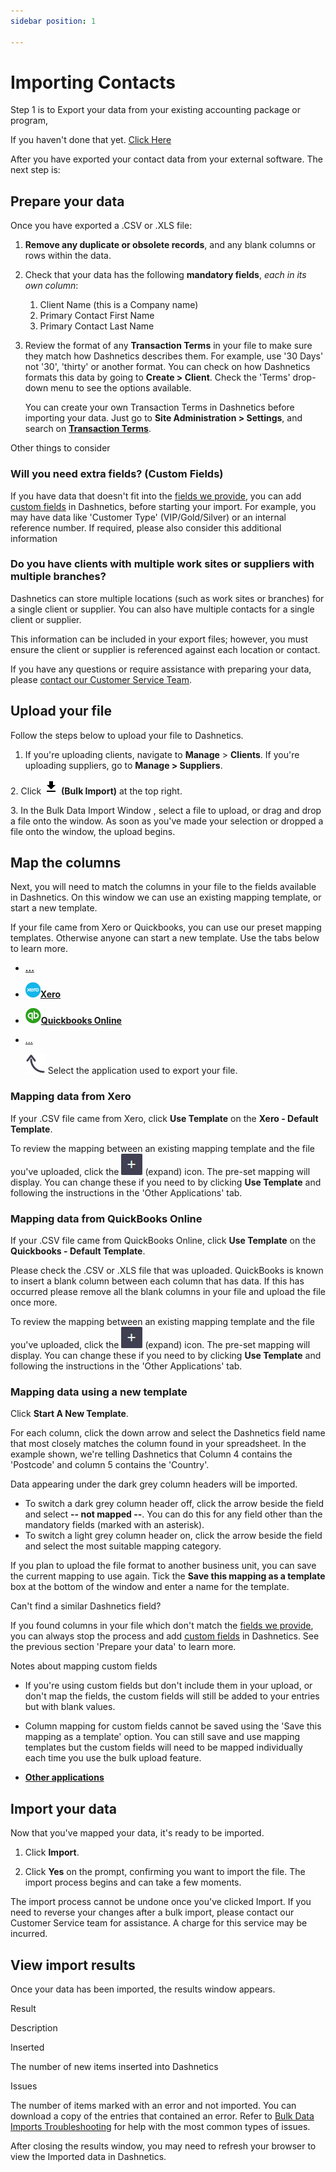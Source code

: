 ```yaml
--- 
sidebar position: 1 

--- 
```

# Importing Contacts 


Step 1 is to Export your data from your existing accounting package or program, 

If you haven't done that yet. [Click Here](exporting-data-from-your-accounting-package)

After you have exported your contact data from your external software. The next step is:

Prepare your data
-----------------

Once you have exported a .CSV or .XLS file:

1.  **Remove any duplicate or obsolete records**, and any blank columns or rows within the data.
2.  Check that your data has the following **mandatory fields**, _each in its own column_:
    1.  Client Name (this is a Company name)
    2.  Primary Contact First Name
    3.  Primary Contact Last Name
3.  Review the format of any **Transaction Terms** in your file to make sure they match how Dashnetics describes them. For example, use '30 Days' not '30', 'thirty' or another format. You can check on how Dashnetics formats this data by going to **Create > Client**. Check the 'Terms' drop-down menu to see the options available.
    
    You can create your own Transaction Terms in Dashnetics before importing your data. Just go to **Site Administration > Settings**, and search on **[Transaction Terms](/display/SiteAdmin/Transaction+Terms)**.
    

 Other things to consider

### Will you need extra fields? (Custom Fields)

If you have data that doesn't fit into the [fields we provide](/display/office/Client+and+Supplier+Fields), you can add [custom fields](/display/SiteAdmin/Custom+Fields) in Dashnetics, before starting your import. For example, you may have data like 'Customer Type' (VIP/Gold/Silver) or an internal reference number. If required, please also consider this additional information

### Do you have clients with multiple work sites or suppliers with multiple branches?

Dashnetics can store multiple locations (such as work sites or branches) for a single client or supplier. You can also have multiple contacts for a single client or supplier.

This information can be included in your export files; however, you must ensure the client or supplier is referenced against each location or contact.

If you have any questions or require assistance with preparing your data, please [contact our Customer Service Team](/display/AHH/Help+and+Support).

Upload your file
----------------

Follow the steps below to upload your file to Dashnetics.

1. If you're uploading clients, navigate to **Manage** > **Clients**. If you're uploading suppliers, go to **Manage > Suppliers**.

2\. Click  ![](/img/download.png) **(Bulk Import)** at the top right.

3\. In the Bulk Data Import Window , select a file to upload, or drag and drop a file onto the window. As soon as you've made your selection or dropped a file onto the window, the upload begins.


Map the columns
---------------

Next, you will need to match the columns in your file to the fields available in Dashnetics. On this window we can use an existing mapping template, or start a new template.

If your file came from Xero or Quickbooks, you can use our preset mapping templates. Otherwise anyone can start a new template. Use the tabs below to learn more.



*   [**...**](#13077870774c4080b0d7547af89ef42c3c2956ce0)
*   [**![](/img/Integration_XERO_Round_24.png)Xero**](#XeroMapTab)
*   [**![](/img/Integration_QB_Round_24.png)Quickbooks Online**](#QuickbooksMapTab)
*   [...](#aui-tabs-responsive-dropdown-1)

       ![](/img/selecttab.png) Select the application used to export your file.

### Mapping data from Xero

If your .CSV file came from Xero, click **Use Template** on the **Xero - Default Template**.

To review the mapping between an existing mapping template and the file you've uploaded, click the  ![](/img/AddIcon.png)  (expand) icon. The pre-set mapping will display. You can change these if you need to by clicking **Use Template** and following the instructions in the 'Other Applications' tab.



### Mapping data from QuickBooks Online

If your .CSV file came from QuickBooks Online, click **Use Template** on the **Quickbooks - Default Template**.

Please check the .CSV or .XLS file that was uploaded. QuickBooks is known to insert a blank column between each column that has data. If this has occurred please remove all the blank columns in your file and upload the file once more.

To review the mapping between an existing mapping template and the file you've uploaded, click the ![](/img/AddIcon.png)  (expand) icon. The pre-set mapping will display. You can change these if you need to by clicking **Use Template** and following the instructions in the 'Other Applications' tab.



### Mapping data using a new template

Click **Start A New Template**.



For each column, click the down arrow and select the Dashnetics field name that most closely matches the column found in your spreadsheet. In the example shown, we're telling Dashnetics that Column 4 contains the 'Postcode' and column 5 contains the 'Country'.

Data appearing under the dark grey column headers will be imported.

*   To switch a dark grey column header off, click the arrow beside the field and select **\-- not mapped --**. You can do this for any field other than the mandatory fields (marked with an asterisk).
*   To switch a light grey column header on, click the arrow beside the field and select the most suitable mapping category.

If you plan to upload the file format to another business unit, you can save the current mapping to use again. Tick the **Save this mapping as a template** box at the bottom of the window and enter a name for the template.

 Can't find a similar Dashnetics field?

If you found columns in your file which don't match the [fields we provide](/display/office/Client+and+Supplier+Fields), you can always stop the process and add [custom fields](/display/SiteAdmin/Custom+Fields) in Dashnetics. See the previous section 'Prepare your data' to learn more.

Notes about mapping custom fields

*   If you're using custom fields but don't include them in your upload, or don't map the fields, the custom fields will still be added to your entries but with blank values.
*   Column mapping for custom fields cannot be saved using the 'Save this mapping as a template' option. You can still save and use mapping templates but the custom fields will need to be mapped individually each time you use the bulk upload feature.



*   [**Other applications**](#OtherMapTab)

Import your data
----------------

Now that you've mapped your data, it's ready to be imported.

1.  Click **Import**.
    
2.  Click **Yes** on the prompt, confirming you want to import the file. The import process begins and can take a few moments.
    

The import process cannot be undone once you've clicked Import. If you need to reverse your changes after a bulk import, please contact our Customer Service team for assistance. A charge for this service may be incurred.



View import results
-------------------

Once your data has been imported, the results window appears.

Result

Description

Inserted

The number of new items inserted into Dashnetics

Issues

The number of items marked with an error and not imported. You can download a copy of the entries that contained an error. Refer to [Bulk Data Imports Troubleshooting](https://help.Dashnetics.com/x/JxYwBQ) for help with the most common types of issues.

After closing the results window, you may need to refresh your browser to view the Imported data in Dashnetics.
